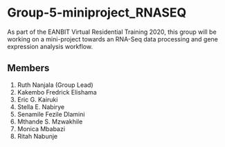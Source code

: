 # Group-5-miniproject_RNASEQ
As part of the EANBIT Virtual Residential Training 2020, this group will be working on a mini-project towards an RNA-Seq data processing and gene expression analysis workflow. 

## Members
1. Ruth Nanjala (Group Lead)
1. Kakembo Fredrick Elishama
1. Eric G. Kairuki
1. Stella E. Nabirye
1. Senamile Fezile Dlamini
1. Mthande S. Mzwakhile
1. Monica Mbabazi
1. Ritah Nabunje
